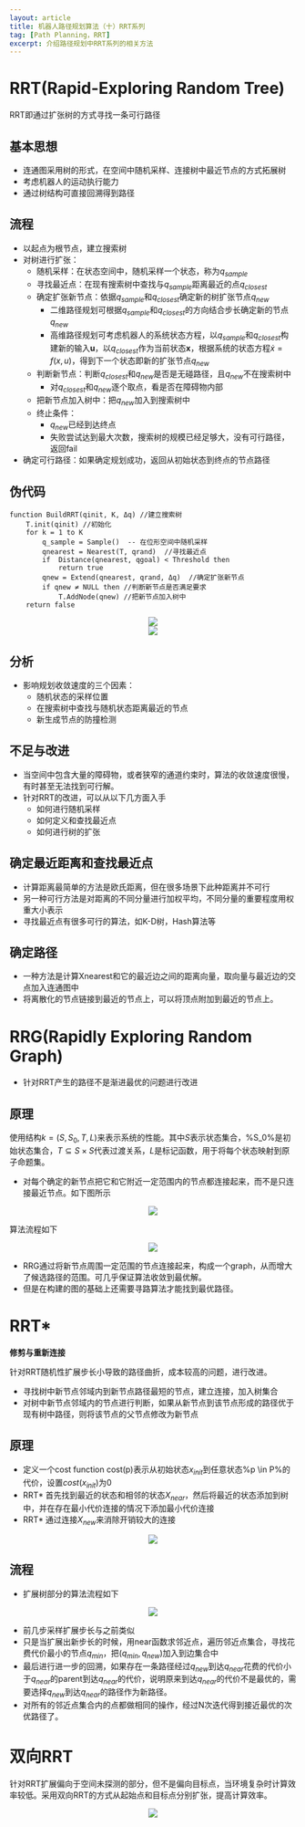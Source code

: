 ```yaml
---
layout: article
title: 机器人路径规划算法（十）RRT系列
tag: [Path Planning，RRT]
excerpt: 介绍路径规划中RRT系列的相关方法
---
```

# RRT(Rapid-Exploring Random Tree)
RRT即通过扩张树的方式寻找一条可行路径
## 基本思想
- 连通图采用树的形式，在空间中随机采样、连接树中最近节点的方式拓展树
- 考虑机器人的运动执行能力
- 通过树结构可直接回溯得到路径

## 流程
- 以起点为根节点，建立搜索树
- 对树进行扩张：
    - 随机采样：在状态空间中，随机采样一个状态，称为$q_{sample}$
    - 寻找最近点：在现有搜索树中查找与$q_{sample}$距离最近的点$q_{closest}$
    - 确定扩张新节点：依据$q_{sample}$和$q_{closest}$确定新的树扩张节点$q_{new}$
        - 二维路径规划可根据$q_{sample}$和$q_{closest}$的方向结合步长确定新的节点$q_{new}$
        - 高维路径规划可考虑机器人的系统状态方程，以$q_{sample}$和$q_{closest}$构建新的输入$\mathbf{u}$，以$q_{closest}$作为当前状态$\mathbf{x}$，根据系统的状态方程$\dot{x}=f(x, u)$，得到下一个状态即新的扩张节点$q_{new}$
    - 判断新节点：判断$q_{closest}$和$q_{new}$是否是无碰路径，且$q_{new}$不在搜索树中
        - 对$q_{closest}$和$q_{new}$逐个取点，看是否在障碍物内部
    - 把新节点加入树中：把$q_{new}$加入到搜索树中
    - 终止条件：
        - $q_{new}$已经到达终点
        - 失败尝试达到最大次数，搜索树的规模已经足够大，没有可行路径，返回fail
- 确定可行路径：如果确定规划成功，返回从初始状态到终点的节点路径

## 伪代码
```
function BuildRRT(qinit, K, Δq) //建立搜索树
    T.init(qinit) //初始化
    for k = 1 to K
        q_sample = Sample()  -- 在位形空间中随机采样
        qnearest = Nearest(T, qrand)  //寻找最近点
        if  Distance(qnearest, qgoal) < Threshold then
            return true
        qnew = Extend(qnearest, qrand, Δq)  //确定扩张新节点
        if qnew ≠ NULL then //判断新节点是否满足要求
            T.AddNode(qnew) //把新节点加入树中
    return false
```

<div style="text-align: center"><img src="https://cdn.jsdelivr.net/gh/Mronne/MarkDownImg/img/20200326161818.png"/></div>

<div style="text-align: center"><img src="https://cdn.jsdelivr.net/gh/Mronne/MarkDownImg/img/20200401100510.png"/></div>


## 分析
- 影响规划收敛速度的三个因素：
    - 随机状态的采样位置
    - 在搜索树中查找与随机状态距离最近的节点
    - 新生成节点的防撞检测

## 不足与改进
- 当空间中包含大量的障碍物，或者狭窄的通道约束时，算法的收敛速度很慢，有时甚至无法找到可行解。
- 针对RRT的改进，可以从以下几方面入手
    - 如何进行随机采样
    - 如何定义和查找最近点
    - 如何进行树的扩张

## 确定最近距离和查找最近点
- 计算距离最简单的方法是欧氏距离，但在很多场景下此种距离并不可行
- 另一种可行方法是对距离的不同分量进行加权平均，不同分量的重要程度用权重大小表示
- 寻找最近点有很多可行的算法，如K-D树，Hash算法等
## 确定路径
- 一种方法是计算Xnearest和它的最近边之间的距离向量，取向量与最近边的交点加入连通图中
- 将离散化的节点链接到最近的节点上，可以将顶点附加到最近的节点上。

# RRG(Rapidly Exploring Random Graph)
- 针对RRT产生的路径不是渐进最优的问题进行改进 

## 原理
使用结构$k=(S,S_0,T,L)$来表示系统的性能。其中$S$表示状态集合，%S_0%是初始状态集合，$T \subseteq S \times S$代表过渡关系，$L$是标记函数，用于将每个状态映射到原子命题集。
- 对每个确定的新节点把它和它附近一定范围内的节点都连接起来，而不是只连接最近节点。如下图所示
<div style="text-align: center"><img src="https://cdn.jsdelivr.net/gh/Mronne/MarkDownImg/img/20200401110103.png"/></div>

算法流程如下

<div style="text-align: center"><img src="https://cdn.jsdelivr.net/gh/Mronne/MarkDownImg/img/20200401110639.png"/></div>

- RRG通过将新节点周围一定范围的节点连接起来，构成一个graph，从而增大了候选路径的范围。可几乎保证算法收敛到最优解。
- 但是在构建的图的基础上还需要寻路算法才能找到最优路径。

# RRT*
**修剪与重新连接**

针对RRT随机性扩展步长小导致的路径曲折，成本较高的问题，进行改进。
- 寻找树中新节点邻域内到新节点路径最短的节点，建立连接，加入树集合
- 对树中新节点邻域内的节点进行判断，如果从新节点到该节点形成的路径优于现有树中路径，则将该节点的父节点修改为新节点

## 原理
- 定义一个cost function cost(p)表示从初始状态$x_{init}$到任意状态%p \in P%的代价，设置$cost(x_{init})$为0
- RRT* 首先找到最近的状态和相邻的状态$X_{near}$，然后将最近的状态添加到树中，并在存在最小代价连接的情况下添加最小代价连接
- RRT* 通过连接$X_{new}$来消除开销较大的连接
<div style="text-align: center"><img src="https://cdn.jsdelivr.net/gh/Mronne/MarkDownImg/img/20200401112545.png"/></div>

## 流程
- 扩展树部分的算法流程如下

<div style="text-align: center"><img src="https://cdn.jsdelivr.net/gh/Mronne/MarkDownImg/img/20200401114515.png"/></div>

- 前几步采样扩展步长与之前类似
- 只是当扩展出新步长的时候，用near函数求邻近点，遍历邻近点集合，寻找花费代价最小的节点$q_{min}$，把$(q_{min},q_{new})$加入到边集合中
- 最后进行进一步的回溯，如果存在一条路径经过$q_{new}$到达$q_{near}$花费的代价小于$q_{near}$的parent到达$q_{near}$的代价，说明原来到达$q_{near}$的代价不是最优的，需要选择$q_{new}$到达$q_{near}$的路径作为新路径。
- 对所有的邻近点集合内的点都做相同的操作，经过N次迭代得到接近最优的次优路径了。

# 双向RRT
针对RRT扩展偏向于空间未探测的部分，但不是偏向目标点，当环境复杂时计算效率较低。采用双向RRT的方式从起始点和目标点分别扩张，提高计算效率。

<div style="text-align: center"><img src="https://cdn.jsdelivr.net/gh/Mronne/MarkDownImg/img/20200326164123.png"/></div>